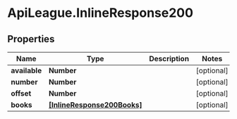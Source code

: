 # ApiLeague.InlineResponse200

## Properties

Name | Type | Description | Notes
------------ | ------------- | ------------- | -------------
**available** | **Number** |  | [optional] 
**number** | **Number** |  | [optional] 
**offset** | **Number** |  | [optional] 
**books** | [**[InlineResponse200Books]**](InlineResponse200Books.md) |  | [optional] 



